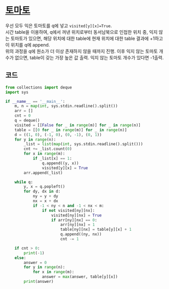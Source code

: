 # [토마토](https://www.acmicpc.net/problem/7576)

우선 모두 익은 토마토를 q에 넣고 `visited[y][x]=True`. <br/>
시간 table을 이용하여, q에서 꺼낸 위치로부터 동서남북으로 인접한 위치 중, 익지 않는 토마토가 있으면, 해당 위치에 대한 table에 현재 위치에 대한 table 결과에 +1하고 이 위치를 q에 append. <br/>
위의 과정을 q에 원소가 더 이상 존재하지 않을 때까지 진행. 이후 익지 않는 토마토 개수가 없으면, table이 갖는 가장 높은 값 출력. 익지 않는 토마토 개수가 있다면 -1출력.

## 코드
```python
from collections import deque
import sys

if __name__ == '__main__':
    m, n = map(int, sys.stdin.readline().split())
    arr = []
    cnt = 0
    q = deque()
    visited = [[False for _ in range(m)] for _ in range(n)]
    table = [[0 for _ in range(m)] for _ in range(n)]
    d = ((1, 0), (-1, 0), (0, -1), (0, 1))
    for y in range(n):
        _list = list(map(int, sys.stdin.readline().split()))
        cnt += _list.count(0)
        for x in range(m):
            if _list[x] == 1:
                q.append((y, x))
                visited[y][x] = True
        arr.append(_list)

    while q:
        y, x = q.popleft()
        for dy, dx in d:
            ny = y + dy
            nx = x + dx
            if -1 < ny < n and -1 < nx < m:
                if not visited[ny][nx]:
                    visited[ny][nx] = True
                    if arr[ny][nx] == 0:
                        arr[ny][nx] = 1
                        table[ny][nx] = table[y][x] + 1
                        q.append((ny, nx))
                        cnt -= 1

    if cnt > 0:
        print(-1)
    else:
        answer = 0
        for y in range(n):
            for x in range(m):
                answer = max(answer, table[y][x])
        print(answer)

```